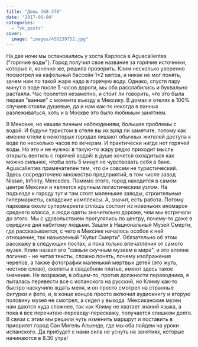 ```yaml
---
title: "День 368-370"
date: "2017-06-04"
categories: 
  - "vk_posts"
cover:
  image: "images/456239752.jpg"
---
```


На две ночи мы остановились у хоста Карлоса в Aguacalientes ("горячие воды"). Город получил свое название за горячие источники, которые я, конечно же, решила проверить. Клим несколько уверенно посмотрел на кафельный бассейн 1\*2 метра, и никак не мог понять, зачем нам по такой жаре надо в горячую воду. Однако, спустя пару минут в воде после 5 часов дороги, мы оба расслабились и буквально растаяли. Час пролетел незаметно, и стоит ли говорить, что это была первая "ванная" с момента въезду в Мексику. В домах и отелях в 100% случаев стояли душевые, да и нам как-то некогда в ванных разлеживаться, хоть и в Москве это было любимым занятием.

<!--more-->

В Мексике, но нашим личным наблюдениям, большие проблемы с водой. И будучи туристом в отеле вы их вряд ли заметите, потому как именно отели в некоторых городах лишают обычных жителей доступа к воде по несколько часов по вечерам. И практически нигде нет горячей воды. Но это и не нужно: в такую-то жару редко приходит мысль открыть вентиль с горячей водой: в душе хочется охладиться как можно сильнее, чтобы хоть 5 минут не чувствовать себя в бане. Aguacalientes примечателен тем, что он совсем не туристический. Здесь сосредоточено множество предприятий, в том числе завод Nissan, Infinity, Mercedes. Помимо этого, город находится в самом центре Мексики и является крупным логистическим узлом. На подъезде к городу тут и там стоят маленькие заводы, строительные гипермаркеты, складские комплексы. А, значит, есть работа. Потому парковка около супермаркета сплошь состоит из новеньких иномарок среднего класса, а люди одеты значительно дороже, чем мы встречали до этого. Мы с удовольствием прогулялись по центру, почему-то даже в середине дня набитому людьми. Зашли в Национальный Музей Смерти, где рассказывается, с чего в Мексике началось особое к ней отношение, так называемый "Культ Смерти". Обязательно об этом расскажу в следующих постах, а пока только впечатления от самого музея. Клим назвал его "самым скучным музеем в мире", и это вполне логично - не читая тексты, сложно понять, почему изображения черепов, а также фотографии маленький мертвых детей (это жуть, честное слово), скелеты в свадебном платье, имеют здесь такое значение. Не возражая, в общем-то, против должности переводчика, я пыталась перевести все с испанского на русский, но Климу как-то быстро наскучило ждать меня, и он просто смотрел на странные фигурки и фото, и, в конце концов просто включил аудиокнигу и вторую половину музея не смотрел, а сидел у выхода. Мексиканские музеи нам даются куда сложнее, так как Климу не хватает знаний языка, а пока я все перечитаю-переведу-перескажу, получается слишком долго. В связи с этим мы решили чуть изменить маршрут и поставить в приоритет город Сан Мигель Альенде, где мы оба пойдем на уроки испанского. Да прибудет с нами сила не уснуть на занятиях, которые начинаются в 8.30 утра!
